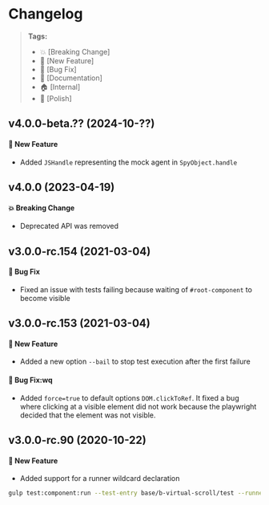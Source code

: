 Changelog
=========

> **Tags:**
> - :boom:       [Breaking Change]
> - :rocket:     [New Feature]
> - :bug:        [Bug Fix]
> - :memo:       [Documentation]
> - :house:      [Internal]
> - :nail_care:  [Polish]

## v4.0.0-beta.?? (2024-10-??)

#### :rocket: New Feature

* Added `JSHandle` representing the mock agent in `SpyObject.handle`

## v4.0.0 (2023-04-19)

#### :boom: Breaking Change

* Deprecated API was removed

## v3.0.0-rc.154 (2021-03-04)

#### :bug: Bug Fix

* Fixed an issue with tests failing because waiting of `#root-component` to become visible

## v3.0.0-rc.153 (2021-03-04)

#### :rocket: New Feature

* Added a new option `--bail` to stop test execution after the first failure

#### :bug: Bug Fix:wq

* Added `force=true` to default options `DOM.clickToRef`. It fixed a bug where clicking at a visible element
  did not work because the playwright decided that the element was not visible.

## v3.0.0-rc.90 (2020-10-22)

#### :rocket: New Feature

* Added support for a runner wildcard declaration

```bash
gulp test:component:run --test-entry base/b-virtual-scroll/test --runner events/* --runtime-render true
```
